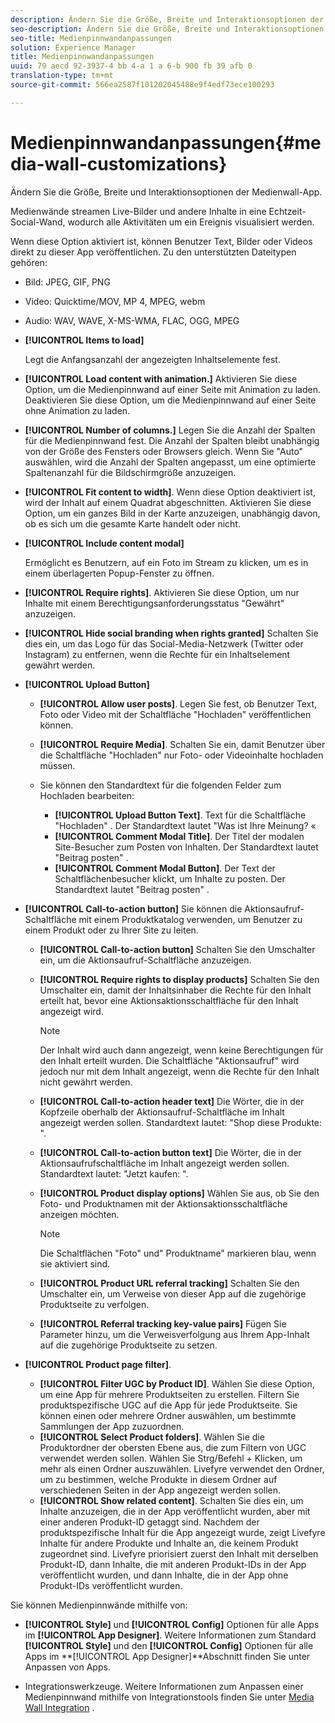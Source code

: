 ```yaml
---
description: Ändern Sie die Größe, Breite und Interaktionsoptionen der Medienwall-App.
seo-description: Ändern Sie die Größe, Breite und Interaktionsoptionen der Medienwall-App.
seo-title: Medienpinnwandanpassungen
solution: Experience Manager
title: Medienpinnwandanpassungen
uuid: 79 aecd 92-3937-4 bb 4-a 1 a 6-b 900 fb 39 afb 0
translation-type: tm+mt
source-git-commit: 566ea2587f101202045488e9f4edf73ece100293

---
```



# Medienpinnwandanpassungen{#media-wall-customizations}

Ändern Sie die Größe, Breite und Interaktionsoptionen der Medienwall-App.



Medienwände streamen Live-Bilder und andere Inhalte in eine Echtzeit-Social-Wand, wodurch alle Aktivitäten um ein Ereignis visualisiert werden.

Wenn diese Option aktiviert ist, können Benutzer Text, Bilder oder Videos direkt zu dieser App veröffentlichen. Zu den unterstützten Dateitypen gehören:

* Bild: JPEG, GIF, PNG
* Video: Quicktime/MOV, MP 4, MPEG, webm
* Audio: WAV, WAVE, X-MS-WMA, FLAC, OGG, MPEG

* **[!UICONTROL Items to load]**

   Legt die Anfangsanzahl der angezeigten Inhaltselemente fest.

* **[!UICONTROL Load content with animation.]** Aktivieren Sie diese Option, um die Medienpinnwand auf einer Seite mit Animation zu laden. Deaktivieren Sie diese Option, um die Medienpinnwand auf einer Seite ohne Animation zu laden.
* **[!UICONTROL Number of columns.]** Legen Sie die Anzahl der Spalten für die Medienpinnwand fest. Die Anzahl der Spalten bleibt unabhängig von der Größe des Fensters oder Browsers gleich. Wenn Sie "Auto" auswählen, wird die Anzahl der Spalten angepasst, um eine optimierte Spaltenanzahl für die Bildschirmgröße anzuzeigen.
* **[!UICONTROL Fit content to width]**. Wenn diese Option deaktiviert ist, wird der Inhalt auf einem Quadrat abgeschnitten. Aktivieren Sie diese Option, um ein ganzes Bild in der Karte anzuzeigen, unabhängig davon, ob es sich um die gesamte Karte handelt oder nicht.
* **[!UICONTROL Include content modal]**

   Ermöglicht es Benutzern, auf ein Foto im Stream zu klicken, um es in einem überlagerten Popup-Fenster zu öffnen.

* **[!UICONTROL Require rights]**. Aktivieren Sie diese Option, um nur Inhalte mit einem Berechtigungsanforderungsstatus "Gewährt" anzuzeigen.
* **[!UICONTROL Hide social branding when rights granted]** Schalten Sie dies ein, um das Logo für das Social-Media-Netzwerk (Twitter oder Instagram) zu entfernen, wenn die Rechte für ein Inhaltselement gewährt werden.

* **[!UICONTROL Upload Button]**

   * **[!UICONTROL Allow user posts]**. Legen Sie fest, ob Benutzer Text, Foto oder Video mit der Schaltfläche "Hochladen" veröffentlichen können.
   * **[!UICONTROL Require Media]**. Schalten Sie ein, damit Benutzer über die Schaltfläche "Hochladen" nur Foto- oder Videoinhalte hochladen müssen.
   * Sie können den Standardtext für die folgenden Felder zum Hochladen bearbeiten:

      * **[!UICONTROL Upload Button Text]**. Text für die Schaltfläche "Hochladen" . Der Standardtext lautet "Was ist Ihre Meinung? «
      * **[!UICONTROL Comment Modal Title]**. Der Titel der modalen Site-Besucher zum Posten von Inhalten. Der Standardtext lautet "Beitrag posten" .
      * **[!UICONTROL Comment Modal Button]**. Der Text der Schaltflächenbesucher klickt, um Inhalte zu posten. Der Standardtext lautet "Beitrag posten" .

* **[!UICONTROL Call-to-action button]** Sie können die Aktionsaufruf-Schaltfläche mit einem Produktkatalog verwenden, um Benutzer zu einem Produkt oder zu Ihrer Site zu leiten.

   * **[!UICONTROL Call-to-action button]** Schalten Sie den Umschalter ein, um die Aktionsaufruf-Schaltfläche anzuzeigen.
   * **[!UICONTROL Require rights to display products]** Schalten Sie den Umschalter ein, damit der Inhaltsinhaber die Rechte für den Inhalt erteilt hat, bevor eine Aktionsaktionsschaltfläche für den Inhalt angezeigt wird.

      >[!NOTE]
      >
      >Der Inhalt wird auch dann angezeigt, wenn keine Berechtigungen für den Inhalt erteilt wurden. Die Schaltfläche "Aktionsaufruf" wird jedoch nur mit dem Inhalt angezeigt, wenn die Rechte für den Inhalt nicht gewährt werden.

   * **[!UICONTROL Call-to-action header text]** Die Wörter, die in der Kopfzeile oberhalb der Aktionsaufruf-Schaltfläche im Inhalt angezeigt werden sollen. Standardtext lautet: "Shop diese Produkte: ".
   * **[!UICONTROL Call-to-action button text]** Die Wörter, die in der Aktionsaufrufschaltfläche im Inhalt angezeigt werden sollen. Standardtext lautet: "Jetzt kaufen: ".
   * **[!UICONTROL Product display options]** Wählen Sie aus, ob Sie den Foto- und Produktnamen mit der Aktionsaktionsschaltfläche anzeigen möchten.

      >[!NOTE]
      >
      >Die Schaltflächen "Foto" und" Produktname" markieren blau, wenn sie aktiviert sind.

   * **[!UICONTROL Product URL referral tracking]** Schalten Sie den Umschalter ein, um Verweise von dieser App auf die zugehörige Produktseite zu verfolgen.
   * **[!UICONTROL Referral tracking key-value pairs]** Fügen Sie Parameter hinzu, um die Verweisverfolgung aus Ihrem App-Inhalt auf die zugehörige Produktseite zu setzen.

* **[!UICONTROL Product page filter]**.
   * **[!UICONTROL Filter UGC by Product ID]**. Wählen Sie diese Option, um eine App für mehrere Produktseiten zu erstellen. Filtern Sie produktspezifische UGC auf die App für jede Produktseite. Sie können einen oder mehrere Ordner auswählen, um bestimmte Sammlungen der App zuzuordnen.
   * **[!UICONTROL Select Product folders]**. Wählen Sie die Produktordner der obersten Ebene aus, die zum Filtern von UGC verwendet werden sollen. Wählen Sie Strg/Befehl + Klicken, um mehr als einen Ordner auszuwählen. Livefyre verwendet den Ordner, um zu bestimmen, welche Produkte in diesem Ordner auf verschiedenen Seiten in der App angezeigt werden sollen.
   * **[!UICONTROL Show related content]**. Schalten Sie dies ein, um Inhalte anzuzeigen, die in der App veröffentlicht wurden, aber mit einer anderen Produkt-ID getaggt sind. Nachdem der produktspezifische Inhalt für die App angezeigt wurde, zeigt Livefyre Inhalte für andere Produkte und Inhalte an, die keinem Produkt zugeordnet sind. Livefyre priorisiert zuerst den Inhalt mit derselben Produkt-ID, dann Inhalte, die mit anderen Produkt-IDs in der App veröffentlicht wurden, und dann Inhalte, die in der App ohne Produkt-IDs veröffentlicht wurden.

Sie können Medienpinnwände mithilfe von:

* **[!UICONTROL Style]** und **[!UICONTROL Config]** Optionen für alle Apps im **[!UICONTROL App Designer]**. Weitere Informationen zum Standard **[!UICONTROL Style]** und den **[!UICONTROL Config]** Optionen für alle Apps im **[!UICONTROL App Designer]**Abschnitt finden Sie unter Anpassen von Apps.

* Integrationswerkzeuge. Weitere Informationen zum Anpassen einer Medienpinnwand mithilfe von Integrationstools finden Sie unter [Media Wall Integration](/help/implementation/c-app-integrations/c-media-wall-integration.md) .

